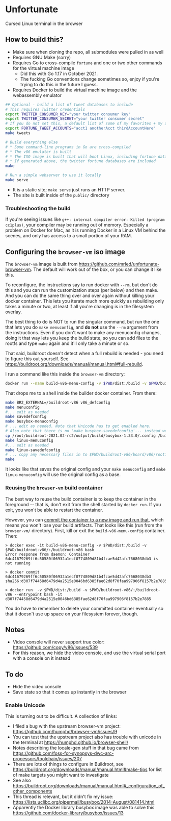 # Unfortunate

Cursed Linux terminal in the browser

## How to build this?

* Make sure when cloning the repo, all submodules were pulled in as well
* Requires GNU Make (sorry)
* Requires Go to cross-compile `fortune` and one or two other commands for the virtual machine image
    * Did this with Go 1.17 in October 2021.
    * The fucking Go conventions change sometimes so, enjoy if you're trying to do this in the future I guess.
* Requires Docker to build the virtual machine image and the webassembly emulator

```sh
## Optional - build a list of tweet databases to include
# This requires Twitter credentials
export TWITTER_CONSUMER_KEY="your twitter consumer key"
export TWITTER_CONSUMER_SECRET="your twitter consumer secret"
# If you do not set this, a default list of some of my favorites + my account will be used
export FORTUNE_TWEET_ACCOUNTS="acct1 anotherAcct thirdAccountHere"
make tweets

# Build everything else
# * Some command-line programs in Go are cross-compiled
# * The v86 emulator is built
# * The ISO image is built that will boot Linux, including fortune databases
# * If generated above, the twitter fortune databases are included
make

# Run a simple webserver to use it locally
make serve
```

* It is a static site; `make serve` just runs an HTTP server.
* The site is built inside of the `public/` directory

### Troubleshooting the build

If you're seeing issues like `g++: internal compiler error: Killed (program cc1plus)`, your compiler may be running out of memory. Especially a problem on Docker for Mac, as it is running Docker in a Linux VM behind the scenes, and only has access to a small portion of your RAM.

## Configuring the `browser-vm` iso image

The `browser-vm` image is built from <https://github.com/mrled/unfortunate-browser-vm>.
The default will work out of the box, or you can change it like this.

To reconfigure, the instructions say to run docker with `--rm`, but don't do this and you can run the customization steps (per below) and then make. And you can do the same thing over and over again without killing your docker container. This lets you iterate much more quickly as rebuilding only takes a minute or two, at least if all you're changing is in the filesystem overlay.

The best thing to do is NOT to run the singular command, but run the one that lets you do `make menuconfig`, and **do not** use the `--rm` argument from the instructions. Even if you don't want to make any menuconfig changes, doing it that way lets you keep the build state, so you can add files to the rootfs and type `make` again and it'll only take a minute or so.

That said, buildroot doesn't detect when a full rebuild is needed - you need to figure this out yourself. See <https://buildroot.org/downloads/manual/manual.html#full-rebuild>.

I run a command like this inside the `browser-vm` directory:

```sh
docker run --name build-v86-menu-config -v $PWD/dist:/build -v $PWD/buildroot-v86/:/buildroot-v86 -it --entrypoint bash buildroot
```

That drops me to a shell inside the builder docker container. From there:

```sh
make BR2_EXTERNAL=/buildroot-v86 v86_defconfig
make menuconfig
#... edit as needed
make savedefconfig
make busybox-menuconfig
# ... edit as needed. Note that Unicode has to get enabled here.
# Also note that there is no 'make busybox-savedefconfig'... instead we copy manually:
cp /root/buildroot-2021.02-rc2/output/build/busybox-1.33.0/.config /buildroot-v86/board/v86/busybox.config
make linux-menuconfig
#... edit as needed
make linux-savedefconfig
# ... copy any necessary files in to $PWD/buildroot-v86/board/v86/rootfs_overlay
make
```

It looks like that saves the original config and your `make menuconfig` and `make linux-menuconfig` will use the original config as a base.

### Reusing the `browser-vm` build container

The best way to reuse the build container is to keep the container in the foreground --
that is, don't exit from the shell started by `docker run`.
If you exit, you won't be able to restart the container.

However, you can [commit the container to a new image and run that](https://stackoverflow.com/a/49204476/868206),
which means you won't lose your build artifacts.
That looks like this (run from the `browser-vm/` directory).
First, kill or exit the `build-v86-menu-config` container.
Then:

```
> docker exec -it build-v86-menu-config -v $PWD/dist:/build -v $PWD/buildroot-v86/:/buildroot-v86 bash
Error response from daemon: Container 6dc41679269ff6c50580f06932a1ecf0774809d81b4fcae5d42afc7668038db3 is not running

> docker commit 6dc41679269ff6c50580f06932a1ecf0774809d81b4fcae5d42afc7668038db3
sha256:d307f74458d6479d4a2515e0046bd6385fae62d8f70faa997906f8157b2e7885

> docker run  -v $PWD/dist:/build -v $PWD/buildroot-v86/:/buildroot-v86 --entrypoint bash -it d307f74458d6479d4a2515e0046bd6385fae62d8f70faa997906f8157b2e7885
```

You do have to remember to delete your committed container eventually so that it doesn't use up space on your filesystem forever, though.

## Notes

* Video console will never support true color: <https://github.com/copy/v86/issues/539>
* For this reason, we hide the video console, and use the virtual serial port with a console on it instead

## To do

* Hide the video console
* Save state so that it comes up instantly in the browser

### Enable Unicode

This is turning out to be difficult.
A collection of links:

* I filed a bug with the upstream browser-vm project: <https://github.com/humphd/browser-vm/issues/9>
* You can test that the upstream project also has trouble with unicode in the terminal at <https://humphd.github.io/browser-shell/>
* Notes describing the locale-gen stuff in that bug came from <https://github.com/foss-for-synopsys-dwc-arc-processors/toolchain/issues/207>
* There are lots of things to configure in Buildroot, see <https://buildroot.org/downloads/manual/manual.html#make-tips> for list of make targets you might want to investigate
* See also <https://buildroot.org/downloads/manual/manual.html#_configuration_of_other_components>
* This thread is relevant, but it didn't fix my issue: <https://lists.uclibc.org/pipermail/busybox/2014-August/081414.html>
* Apparently the Docker library busybox image was able to solve this <https://github.com/docker-library/busybox/issues/13>
